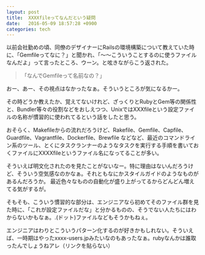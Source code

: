 ```yaml
---
layout: post
title:  XXXXfileってなんだという疑問
date:   2016-05-09 18:57:28 +0900
categories: tech
---
```

以前会社勤めの頃、同僚のデザイナーにRailsの環境構築について教えていた時に、「Gemfileってなに？」と聞かれ、「〜〜こういうことするのに使うファイルなんだよ」って言ったところ、ウーン。と呟きながらこう返された。

>「なんでGemfileって名前なの？」

おー、あー、その視点はなかったなぁ。そういうところが気になるかー。

その時どうか教えたか、覚えてないけれど、ざっくりとRubyとGem等の関係性と、Bundler等々の役割などをおしえつつ、UnixではXXXfileという設定ファイルの名称が慣習的に使われてるという話をしたと思う。

おそらく、Makefileからの流れだろうけど、Rakefile、Gemfile、Capfile、Guardfile、Vagrantfile、Dockerfile、Brewfile などなど、最近のコマンドライン系のツール、とくにタスクランナーのようなタスクを実行する手順を書いておくファイルにXXXXfileというファイル名になってることが多い。

そういえば明文化されたのを見たことがないなー。特に理由はないんだろうけど、そういう空気感なのかなぁ。それともなにかスタイルガイドのようなものがあるんだろうか。
最近色々なものの自動化が盛り上がってるからどんどん増えてる気がするが。

そもそも、こういう慣習的な部分は、エンジニアなら初めてそのファイル群を見た時に、「これが設定ファイルだな」と分かるものの、そうでない人たちにはわからないかもなぁ。.(ドット)ファイルなどもそうかもねぇ。

エンジニアはわりとこういうパターン化するのが好きかもしれない。そういえば、一時期はやったxxxx-users.jpみたいなのもあったなぁ。rubyなんかは誰取ったんでしょうねアレ（リンクを貼らない）

 